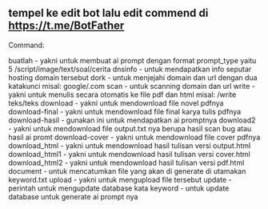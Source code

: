 ## tempel ke edit bot lalu edit commend di https://t.me/BotFather

Command:

buatlah - yakni untuk membuat ai prompt dengan format prompt_type yaitu 5 /script/image/text/soal/cerita
dnsinfo - untuk mendapatkan info seputar hosting domain tersebut
dork - untuk menjejahi domain dan url dengan dua katakunci misal: google/.com
scan - untuk scanning domain dan url 
write - yakni untuk menulis secara otomatis ke file pdf dan html misal: /write teks/teks
download - yakni untuk mendownload file novel pdfnya
download-final - yakni untuk mendownload file final karya tulis pdfnya
download-hasil - gunakan ini untuk mendapatkan ai promptnya
download2 - yakni untuk mendownload file output.txt nya berupa hasil scan bug atau hasil ai promt
download-cover - yakni untuk mendownload file cover pdfnya
download_html - yakni untuk mendownload hasil tulisan versi output.html
download_html1 - yakni untuk mendownload hasil tulisan versi cover.html
download_html2 - yakni untuk mendownload hasil tulisan versi pdf.html
document - untuk mencatumkan file yang akan di generate di utamakan keyword.txt
upload - yakni untuk mengupload file tersebut
update - perintah untuk mengupdate database kata
keyword - untuk update database untuk generate ai prompt nya


